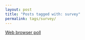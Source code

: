 ```yaml
---
layout: post
title: "Posts tagged with: survey"
permalink: tags/survey/
---
```

[Web browser poll](/2012/02/web-browser-poll)
